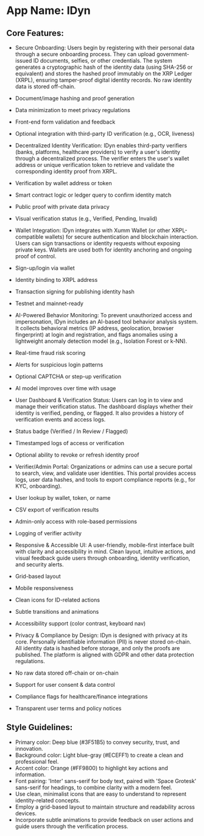 # **App Name**: IDyn

## Core Features:

- Secure Onboarding: Users begin by registering with their personal data through a secure onboarding process. They can upload government-issued ID documents, selfies, or other credentials. The system generates a cryptographic hash of the identity data (using SHA-256 or equivalent) and stores the hashed proof immutably on the XRP Ledger (XRPL), ensuring tamper-proof digital identity records. No raw identity data is stored off-chain.

- Document/image hashing and proof generation

- Data minimization to meet privacy regulations

- Front-end form validation and feedback

- Optional integration with third-party ID verification (e.g., OCR, liveness)
- Decentralized Identity Verification: IDyn enables third-party verifiers (banks, platforms, healthcare providers) to verify a user's identity through a decentralized process. The verifier enters the user's wallet address or unique verification token to retrieve and validate the corresponding identity proof from XRPL.

- Verification by wallet address or token

- Smart contract logic or ledger query to confirm identity match

- Public proof with private data privacy

- Visual verification status (e.g., Verified, Pending, Invalid)
- Wallet Integration: IDyn integrates with Xumm Wallet (or other XRPL-compatible wallets) for secure authentication and blockchain interaction. Users can sign transactions or identity requests without exposing private keys. Wallets are used both for identity anchoring and ongoing proof of control.

- Sign-up/login via wallet

- Identity binding to XRPL address

- Transaction signing for publishing identity hash

- Testnet and mainnet-ready
- AI-Powered Behavior Monitoring: To prevent unauthorized access and impersonation, IDyn includes an AI-based tool behavior analysis system. It collects behavioral metrics (IP address, geolocation, browser fingerprint) at login and registration, and flags anomalies using a lightweight anomaly detection model (e.g., Isolation Forest or k-NN).

- Real-time fraud risk scoring

- Alerts for suspicious login patterns

- Optional CAPTCHA or step-up verification

- AI model improves over time with usage
- User Dashboard & Verification Status: Users can log in to view and manage their verification status. The dashboard displays whether their identity is verified, pending, or flagged. It also provides a history of verification events and access logs.

- Status badge (Verified / In Review / Flagged)

- Timestamped logs of access or verification

- Optional ability to revoke or refresh identity proof
- Verifier/Admin Portal: Organizations or admins can use a secure portal to search, view, and validate user identities. This portal provides access logs, user data hashes, and tools to export compliance reports (e.g., for KYC, onboarding).

- User lookup by wallet, token, or name

- CSV export of verification results

- Admin-only access with role-based permissions

- Logging of verifier activity
- Responsive & Accessible UI: A user-friendly, mobile-first interface built with clarity and accessibility in mind. Clean layout, intuitive actions, and visual feedback guide users through onboarding, identity verification, and security alerts.

- Grid-based layout

- Mobile responsiveness

- Clean icons for ID-related actions

- Subtle transitions and animations

- Accessibility support (color contrast, keyboard nav)
- Privacy & Compliance by Design: IDyn is designed with privacy at its core. Personally identifiable information (PII) is never stored on-chain. All identity data is hashed before storage, and only the proofs are published. The platform is aligned with GDPR and other data protection regulations.

- No raw data stored off-chain or on-chain

- Support for user consent & data control

- Compliance flags for healthcare/finance integrations

- Transparent user terms and policy notices

## Style Guidelines:

- Primary color: Deep blue (#3F51B5) to convey security, trust, and innovation.
- Background color: Light blue-gray (#ECEFF1) to create a clean and professional feel.
- Accent color: Orange (#FF9800) to highlight key actions and information.
- Font pairing: 'Inter' sans-serif for body text, paired with 'Space Grotesk' sans-serif for headings, to combine clarity with a modern feel.
- Use clean, minimalist icons that are easy to understand to represent identity-related concepts.
- Employ a grid-based layout to maintain structure and readability across devices.
- Incorporate subtle animations to provide feedback on user actions and guide users through the verification process.